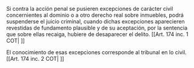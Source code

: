 Si contra la acción penal se pusieren excepciones de carácter civil concernientes al dominio o a otro derecho real sobre inmuebles, podrá suspenderse el juicio criminal, cuando dichas excepciones aparecieren revestidas de fundamento plausible y de su aceptación, por la sentencia que sobre ellas recaiga, hubiere de desaparecer el delito. [[Art. 174 inc. 1 COT| ]]

El conocimiento de esas excepciones corresponde al tribunal en lo civil. [[Art. 174 inc. 2 COT| ]]